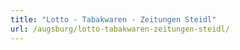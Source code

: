 ```yaml
---
title: "Lotto - Tabakwaren - Zeitungen Steidl"
url: /augsburg/lotto-tabakwaren-zeitungen-steidl/
---
```

